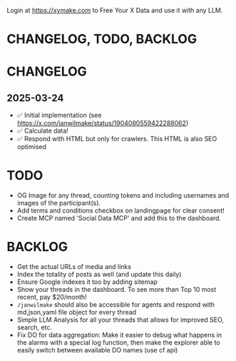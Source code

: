 Login at https://xymake.com to Free Your X Data and use it with any LLM.

# CHANGELOG, TODO, BACKLOG

# CHANGELOG

## 2025-03-24

- ✅ Initial implementation (see https://x.com/janwilmake/status/1904080559422288062)
- ✅ Calculate data!
- ✅ Respond with HTML but only for crawlers. This HTML is also SEO optimised

# TODO

- OG Image for any thread, counting tokens and including usernames and images of the participant(s).
- Add terms and conditions checkbox on landingpage for clear consent!
- Create MCP named 'Social Data MCP' and add this to the dashboard.

# BACKLOG

- Get the actual URLs of media and links
- Index the totality of posts as well (and update this daily)
- Ensure Google indexes it too by adding sitemap
- Show your threads in the dashboard. To see more than Top 10 most recent, pay $20/month!
- `/janwilmake` should also be accessible for agents and respond with md,json,yaml file object for every thread
- Simple LLM Analysis for all your threads that allows for improved SEO, search, etc.
- Fix DO for data aggregation: Make it easier to debug what happens in the alarms with a special log function, then make the explorer able to easily switch between available DO names (use cf api)
